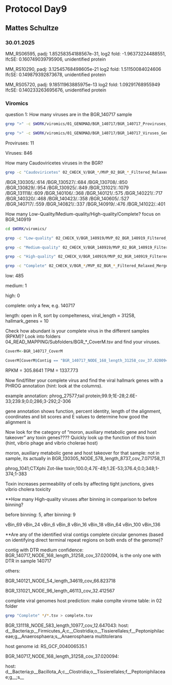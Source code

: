 # Protocol Day9
## Mattes Schultze
### 30.01.2025



MM_RS06595, padj: 1.85258354188567e-31, log2 fold: -1.96373224488551, IfcSE: 0.160749039795906, unidentified protein

MM_RS10290, padj: 3.12545768498605e-21 log2 fold: 1.51150084024606 IfcSE: 0.149879392873678, unidentified protein

MM_RS05720, padj: 9.18511963885975e-13 log2 fold: 1.09291768955949 IfcSE: 0.140233263695676, unidentified protein




### Viromics

question 1: How many viruses are in the BGR_140717 sample

```bash
grep ">" -c $WORK/viromics/01_GENOMAD/BGR_140717/BGR_140717_Proviruses_Genomad_Output/proviruses_summary/proviruses_virus.fna #11

grep ">" -c $WORK/viromics/01_GENOMAD/BGR_140717/BGR_140717_Viruses_Genomad_Output/BGR_140717_modified_summary/BGR_140717_modified_virus.fna #846
```

Proviruses: 11

Viruses: 846

How many Caudoviricetes viruses in the BGR? 


```bash
grep -c "Caudoviricetes" 02_CHECK_V/BGR_*/MVP_02_BGR_*_Filtered_Relaxed_Merged_Genomad_CheckV_Virus_Proviruses_Quality_Summary.tsv
```
/BGR_130305/.:614
/BGR_130527/.:684
/BGR_130708/.:850
/BGR_130829/.:954
/BGR_130925/.:849
/BGR_131021/.:1079
/BGR_131118/.:609
/BGR_140106/.:368
/BGR_140121/.:575
/BGR_140221/.:717
/BGR_140320/.:468
/BGR_140423/.:358
/BGR_140605/.:527
/BGR_140717/.:559
/BGR_140821/.:337
/BGR_140919/.:476
/BGR_141022/.:401


How many Low-Quality/Medium-quality/High-quality/Complete? focus on BGR_140919

```bash
cd $WORK/viromics/

grep -c "Low-quality" 02_CHECK_V/BGR_140919/MVP_02_BGR_140919_Filtered_Relaxed_Merged_Genomad_CheckV_Virus_Proviruses_Quality_Summary.tsv

grep -c "Medium-quality" 02_CHECK_V/BGR_140919/MVP_02_BGR_140919_Filtered_Relaxed_Merged_Genomad_CheckV_Virus_Proviruses_Quality_Summary.tsv

grep -c "High-quality" 02_CHECK_V/BGR_140919/MVP_02_BGR_140919_Filtered_Relaxed_Merged_Genomad_CheckV_Virus_Proviruses_Quality_Summary.tsv

grep -c "Complete" 02_CHECK_V/BGR_*/MVP_02_BGR_*_Filtered_Relaxed_Merged_Genomad_CheckV_Virus_Proviruses_Quality_Summary.tsv
```

low: 485

medium: 1

high: 0

complete: only a few, e.g. 140717

length: open in R, sort by compelteness, viral_length = 31258, hallmark_genes = 10

Check how abundant is your complete virus in the different samples (RPKM)? Look into folders 04_READ_MAPPING/Subfolders/BGR_*_CoverM.tsv and find your viruses.

```R
CoverM<-BGR_140717_CoverM

CoverM[CoverM$Contig == "BGR_140717_NODE_168_length_31258_cov_37.020094", ]

```
RPKM = 305.8641 TPM = 1337.773

Now find/filter your complete virus and find the viral hallmark genes with a PHROG annotation (hint: look at the columns).

example annotation: phrog_27577;tail protein;99.9;1E-28;2.6E-33;239.9;0.0;286;3-292;2-306

gene annotation shows function, percent identity, length of the alignment, coordinates and bit scores and E values to determine how good the alignment is


Now look for the category of “moron, auxiliary metabolic gene and host takeover” any toxin genes???? Quickly look up the function of this toxin (hint, vibrio phage and vibrio cholerae host)

moron, auxiliary metabolic gene and host takeover for that sample: not in sample, its actually in BGR_130305_NODE_578_length_8737_cov_7.071758_11

phrog_1041;CTXphi Zot-like toxin;100.0;4.7E-49;1.2E-53;376.4;0.0;348;1-374;1-383

Toxin increases permeability of cells by affecting tight junctions, gives vibrio cholera toxicity 

**How many High-quality viruses after binning in comparison to before binning?

before binning: 5, after binning: 9

vBin_69
vBin_24
vBin_6
vBin_8
vBin_16
vBin_18
vBin_64
vBin_100
vBin_136

**Are any of the identified viral contigs complete circular genomes (based on identifying direct terminal repeat regions on both ends of the genome)?

contig with DTR medium confidence: BGR_140717_NODE_168_length_31258_cov_37.020094, is the only one with DTR in sample 140717

others:

BGR_140121_NODE_54_length_34619_cov_66.823718

BGR_131021_NODE_96_length_46113_cov_32.412567

complete viral genomes host prediction: make complte virome table: in 02 folder

```bash
grep "Complete" */*.tsv > complete.tsv
```

BGR_131118_NODE_583_length_10977_cov_12.647043: host: d__Bacteria;p__Firmicutes_A;c__Clostridia;o__Tissierellales;f__Peptoniphilaceae;g__Anaerosphaera;s__Anaerosphaera multitolerans

host genome id: RS_GCF_004006535.1

BGR_140717_NODE_168_length_31258_cov_37.020094:

host: d__Bacteria;p__Bacillota_A;c__Clostridia;o__Tissierellales;f__Peptoniphilaceae;g__;s__















